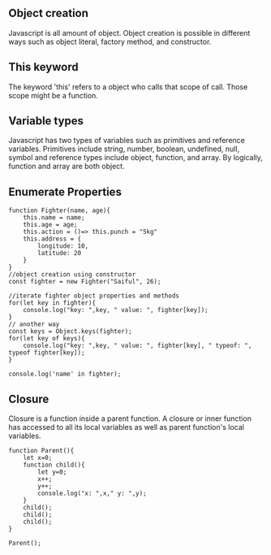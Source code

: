 ## Object creation
Javascript is all amount of object. Object creation is possible in different ways such as object literal, factory method, and constructor.

## This keyword
The keyword 'this' refers to a object who calls that scope of call. Those scope might be a function.

## Variable types
Javascript has two types of variables such as primitives and reference variables. Primitives include string, number, boolean, undefined, null, symbol and reference types include object, function, and array. By logically, function and array are both object.

## Enumerate Properties


```
function Fighter(name, age){
    this.name = name;
    this.age = age;
    this.action = ()=> this.punch = "5kg"
    this.address = {
        longitude: 10,
        latitude: 20
    }
}
//object creation using constructor
const fighter = new Fighter("Saiful", 26);

//iterate fighter object properties and methods
for(let key in fighter){
    console.log("key: ",key, " value: ", fighter[key]);
}
// another way
const keys = Object.keys(fighter);
for(let key of keys){
    console.log("key: ",key, " value: ", fighter[key], " typeof: ", typeof fighter[key]);
}

console.log('name' in fighter);
```

## Closure
Closure is a function inside a parent function. A closure or inner function has
accessed to all its local variables as well as parent function's local variables.

```
function Parent(){
    let x=0;
    function child(){
        let y=0;
        x++;
        y++;
        console.log("x: ",x," y: ",y);
    }
    child();
    child();
    child();
}

Parent();
```
